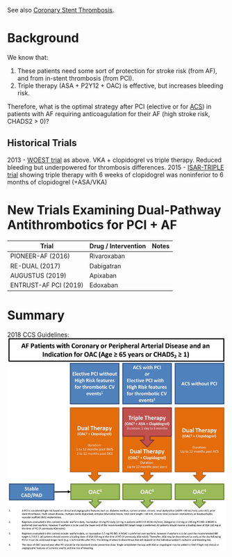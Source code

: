 See also [Coronary Stent Thrombosis](../Thrombotic%20Disease/Coronary%20Stent%20Thrombosis.md).

# Background
We know that:
1.  These patients need some sort of protection for stroke risk (from AF), and from in-stent thrombosis (from PCI).
2.  Triple therapy (ASA + P2Y12 + OAC) is effective, but increases bleeding risk.

Therefore, what is the optimal strategy after PCI (elective or for [ACS](../Thrombotic%20Disease/ACS.md)) in patients with AF requiring anticoagulation for their AF (high stroke risk, CHADS2 > 0)?

## Historical Trials
2013 - [WOEST trial](https://www.thelancet.com/journals/lancet/article/PIIS0140-6736(12)62177-1/fulltext) as above. VKA + clopidogrel vs triple therapy. Reduced bleeding but underpowered for thrombosis differences.
2015 - [ISAR-TRIPLE trial](https://www.wikijournalclub.org/wiki/ISAR-TRIPLE) showing triple therapy with 6 weeks of clopidogrel was noninferior to 6 months of clopidogrel (+ASA/VKA)

# New Trials Examining Dual-Pathway Antithrombotics for PCI + AF
| Trial                 | Drug / Intervention | Notes |
| --------------------- | ------------------- | ----- |
| PIONEER-AF (2016)     | Rivaroxaban         |       |
| RE-DUAL (2017)        | Dabigatran          |       |
| AUGUSTUS (2019)       | Apixaban            |       |
| ENTRUST-AF PCI (2019) | Edoxaban            |       |

# Summary
2018 CCS Guidelines:
![](_attachments/Pasted%20image%2020221005022548.png)
